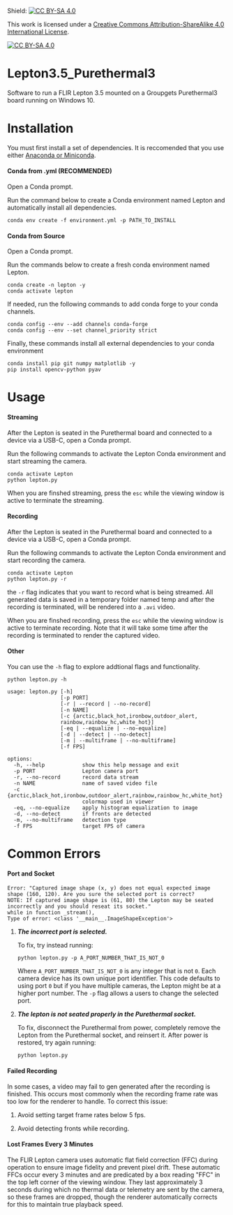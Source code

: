 Shield: [![CC BY-SA 4.0][cc-by-sa-shield]][cc-by-sa]

This work is licensed under a [Creative Commons Attribution-ShareAlike 4.0 International License][cc-by-sa].

[![CC BY-SA 4.0][cc-by-sa-image]][cc-by-sa]

[cc-by-sa]: http://creativecommons.org/licenses/by-sa/4.0/

[cc-by-sa-image]: https://licensebuttons.net/l/by-sa/4.0/88x31.png

[cc-by-sa-shield]: https://img.shields.io/badge/License-CC%20BY--SA%204.0-lightgrey.svg

# Lepton3.5_Purethermal3

Software to run a FLIR Lepton 3.5 mounted on a Groupgets Purethermal3 board running on Windows 10.

# Installation

You must first install a set of dependencies. It is reccomended that you use either [Anaconda or Miniconda](https://www.anaconda.com/download/success).

#### Conda from .yml (RECOMMENDED)

Open a Conda prompt.

Run the command below to create a Conda environment named Lepton and automatically install all dependencies.

```shell
conda env create -f environment.yml -p PATH_TO_INSTALL
```

#### Conda from Source

Open a Conda prompt.

Run the commands below to create a fresh conda environment named Lepton.

```shell
conda create -n lepton -y
conda activate lepton
```

If needed, run the following commands to add conda forge to your conda channels.

```shell
conda config --env --add channels conda-forge
conda config --env --set channel_priority strict
```

Finally, these commands install all external dependencies to your conda environment

```shell
conda install pip git numpy matplotlib -y
pip install opencv-python pyav
```

# Usage

#### Streaming

After the Lepton is seated in the Purethermal board and connected to a device via a USB-C, open a Conda prompt.

Run the following commands to activate the Lepton Conda environment and start streaming the camera.

```shell
conda activate Lepton
python lepton.py
```

When you are finshed streaming, press the `esc` while the viewing window is active to terminate the streaming.

#### Recording

After the Lepton is seated in the Purethermal board and connected to a device via a USB-C, open a Conda prompt.

Run the following commands to activate the Lepton Conda environment and start recording the camera.

```shell
conda activate Lepton
python lepton.py -r
```

the `-r` flag indicates that you want to record what is being streamed. All generated data is saved in a temporary folder named temp and after the recording is terminated, will be rendered into a `.avi` video.

When you are finshed recording, press the `esc` while the viewing window is active to terminate recording. Note that it will take some time after the recording is terminated to render the captured video.

#### Other

You can use the `-h` flag to explore addtional flags and functionality.

```
python lepton.py -h

usage: lepton.py [-h] 
                 [-p PORT] 
                 [-r | --record | --no-record] 
                 [-n NAME] 
                 [-c {arctic,black_hot,ironbow,outdoor_alert,
                 rainbow,rainbow_hc,white_hot}] 
                 [-eq | --equalize | --no-equalize] 
                 [-d | --detect | --no-detect]
                 [-m | --multiframe | --no-multiframe] 
                 [-f FPS]

options:
  -h, --help            show this help message and exit
  -p PORT               Lepton camera port
  -r, --no-record       record data stream
  -n NAME               name of saved video file
  -c {arctic,black_hot,ironbow,outdoor_alert,rainbow,rainbow_hc,white_hot}
                        colormap used in viewer
  -eq, --no-equalize    apply histogram equalization to image
  -d, --no-detect       if fronts are detected
  -m, --no-multiframe   detection type
  -f FPS                target FPS of camera
```

# Common Errors

#### Port and Socket

```shell
Error: "Captured image shape (x, y) does not equal expected image 
shape (160, 120). Are you sure the selected port is correct? 
NOTE: If captured image shape is (61, 80) the Lepton may be seated 
incorrectly and you should reseat its socket." 
while in function _stream(), 
Type of error: <class '__main__.ImageShapeException'>
```

1. ___The incorrect port is selected.___
   
   To fix, try instead running:
   
   ```shell
   python lepton.py -p A_PORT_NUMBER_THAT_IS_NOT_0
   ```
   
   Where `A_PORT_NUMBER_THAT_IS_NOT_0` is any integer that is not `0`. Each camera device has its own unique port identifier. This code defaults to using port `0` but if you have multiple cameras, the Lepton might be at a higher port number. The `-p` flag allows a users to change the selected port. 

2. ___The lepton is not seated properly in the Purethermal socket.___
   
   To fix, disconnect the Purethermal from power, completely remove the Lepton from the Purethermal socket, and reinsert it. After power is restored, try again running: 
   
   ```
   python lepton.py
   ```

#### Failed Recording

In some cases, a video may fail to gen generated after the recording is finished. This occurs most commonly when the recording frame rate was too low for the renderer to handle. To correct this issue:

1. Avoid setting target frame rates below 5 fps.

2. Avoid detecting fronts while recording.

#### Lost Frames Every 3 Minutes

The FLIR Lepton camera uses automatic flat field correction (FFC) during operation to ensure image fidelity and prevent pixel drift. These automatic FFCs occur every 3 minutes and are predicated by a box reading "FFC" in the top left corner of the viewing window. They last approximately 3 seconds during which no thermal data or telemetry are sent by the camera, so these frames are dropped, though the renderer automatically corrects for this to maintain true playback speed.

